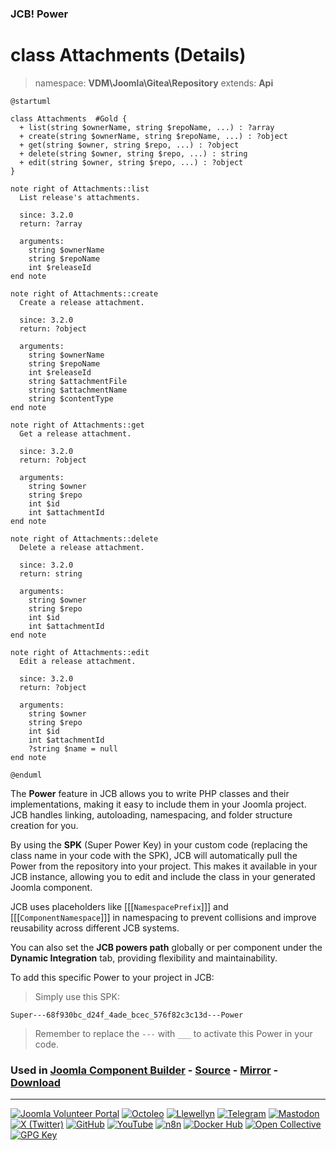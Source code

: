 ### JCB! Power
# class Attachments (Details)
> namespace: **VDM\Joomla\Gitea\Repository**
> extends: **Api**

```uml
@startuml

class Attachments  #Gold {
  + list(string $ownerName, string $repoName, ...) : ?array
  + create(string $ownerName, string $repoName, ...) : ?object
  + get(string $owner, string $repo, ...) : ?object
  + delete(string $owner, string $repo, ...) : string
  + edit(string $owner, string $repo, ...) : ?object
}

note right of Attachments::list
  List release's attachments.

  since: 3.2.0
  return: ?array
  
  arguments:
    string $ownerName
    string $repoName
    int $releaseId
end note

note right of Attachments::create
  Create a release attachment.

  since: 3.2.0
  return: ?object
  
  arguments:
    string $ownerName
    string $repoName
    int $releaseId
    string $attachmentFile
    string $attachmentName
    string $contentType
end note

note right of Attachments::get
  Get a release attachment.

  since: 3.2.0
  return: ?object
  
  arguments:
    string $owner
    string $repo
    int $id
    int $attachmentId
end note

note right of Attachments::delete
  Delete a release attachment.

  since: 3.2.0
  return: string
  
  arguments:
    string $owner
    string $repo
    int $id
    int $attachmentId
end note

note right of Attachments::edit
  Edit a release attachment.

  since: 3.2.0
  return: ?object
  
  arguments:
    string $owner
    string $repo
    int $id
    int $attachmentId
    ?string $name = null
end note

@enduml
```

The **Power** feature in JCB allows you to write PHP classes and their implementations,
making it easy to include them in your Joomla project. JCB handles linking, autoloading,
namespacing, and folder structure creation for you.

By using the **SPK** (Super Power Key) in your custom code (replacing the class name
in your code with the SPK), JCB will automatically pull the Power from the repository
into your project. This makes it available in your JCB instance, allowing you to edit
and include the class in your generated Joomla component.

JCB uses placeholders like [[[`NamespacePrefix`]]] and [[[`ComponentNamespace`]]] in
namespacing to prevent collisions and improve reusability across different JCB systems.

You can also set the **JCB powers path** globally or per component under the
**Dynamic Integration** tab, providing flexibility and maintainability.

To add this specific Power to your project in JCB:

> Simply use this SPK:
```
Super---68f930bc_d24f_4ade_bcec_576f82c3c13d---Power
```
> Remember to replace the `---` with `___` to activate this Power in your code.

### Used in [Joomla Component Builder](https://www.joomlacomponentbuilder.com) - [Source](https://git.vdm.dev/joomla/Component-Builder) - [Mirror](https://github.com/vdm-io/Joomla-Component-Builder) - [Download](https://git.vdm.dev/joomla/pkg-component-builder/releases)

---
[![Joomla Volunteer Portal](https://img.shields.io/badge/-Joomla-gold?logo=joomla)](https://volunteers.joomla.org/joomlers/1396-llewellyn-van-der-merwe "Join Llewellyn on the Joomla Volunteer Portal: Shaping the Future Together!") [![Octoleo](https://img.shields.io/badge/-Octoleo-black?logo=linux)](https://git.vdm.dev/octoleo "--quiet") [![Llewellyn](https://img.shields.io/badge/-Llewellyn-ffffff?logo=gitea)](https://git.vdm.dev/Llewellyn "Collaborate and Innovate with Llewellyn on Git: Building a Better Code Future!") [![Telegram](https://img.shields.io/badge/-Telegram-blue?logo=telegram)](https://t.me/Joomla_component_builder "Join Llewellyn and the Community on Telegram: Building Joomla Components Together!") [![Mastodon](https://img.shields.io/badge/-Mastodon-9e9eec?logo=mastodon)](https://joomla.social/@llewellyn "Connect and Engage with Llewellyn on Joomla Social: Empowering Communities, One Post at a Time!") [![X (Twitter)](https://img.shields.io/badge/-X-black?logo=x)](https://x.com/llewellynvdm "Join the Conversation with Llewellyn on X: Where Ideas Take Flight!") [![GitHub](https://img.shields.io/badge/-GitHub-181717?logo=github)](https://github.com/Llewellynvdm "Build, Innovate, and Thrive with Llewellyn on GitHub: Turning Ideas into Impact!") [![YouTube](https://img.shields.io/badge/-YouTube-ff0000?logo=youtube)](https://www.youtube.com/@OctoYou "Explore, Learn, and Create with Llewellyn on YouTube: Your Gateway to Inspiration!") [![n8n](https://img.shields.io/badge/-n8n-black?logo=n8n)](https://n8n.io/creators/octoleo "Effortless Automation and Impactful Workflows with Llewellyn on n8n!") [![Docker Hub](https://img.shields.io/badge/-Docker-grey?logo=docker)](https://hub.docker.com/u/llewellyn "Llewellyn on Docker: Containerize Your Creativity!") [![Open Collective](https://img.shields.io/badge/-Donate-green?logo=opencollective)](https://opencollective.com/joomla-component-builder "Donate towards JCB: Help Llewellyn financially so he can continue developing this great tool!") [![GPG Key](https://img.shields.io/badge/-GPG-blue?logo=gnupg)](https://git.vdm.dev/Llewellyn/gpg "Unlock Trust and Security with Llewellyn's GPG Key: Your Gateway to Verified Connections!")